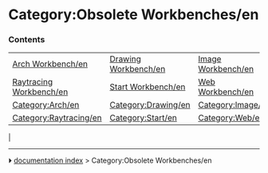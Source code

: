 # Category:Obsolete Workbenches/en


### Contents

|     |     |     |
| --- | --- | --- |
| [Arch Workbench/en](Arch_Workbench/en.md) | [Drawing Workbench/en](Drawing_Workbench/en.md) | [Image Workbench/en](Image_Workbench/en.md) |
| [Raytracing Workbench/en](Raytracing_Workbench/en.md) | [Start Workbench/en](Start_Workbench/en.md) | [Web Workbench/en](Web_Workbench/en.md) |
| [Category:Arch/en](Category_Arch/en.md) | [Category:Drawing/en](Category_Drawing/en.md) | [Category:Image/en](Category_Image/en.md) |
| [Category:Raytracing/en](Category_Raytracing/en.md) | [Category:Start/en](Category_Start/en.md) | [Category:Web/en](Category_Web/en.md) |
|



---
⏵ [documentation index](../README.md) > Category:Obsolete Workbenches/en
